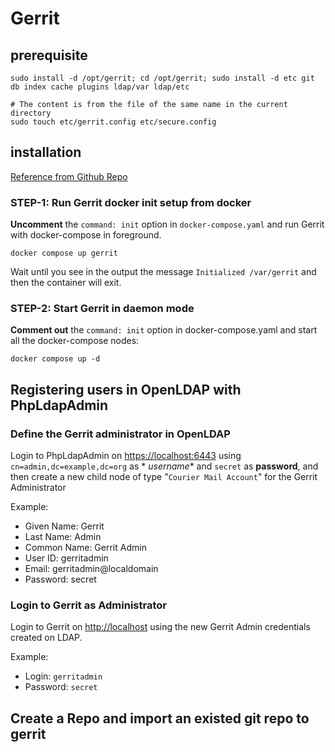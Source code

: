 # Gerrit

## prerequisite

```shell
sudo install -d /opt/gerrit; cd /opt/gerrit; sudo install -d etc git db index cache plugins ldap/var ldap/etc

# The content is from the file of the same name in the current directory
sudo touch etc/gerrit.config etc/secure.config
```

## installation

[Reference from Github Repo](https://github.com/GerritCodeReview/docker-gerrit)

### STEP-1: Run Gerrit docker init setup from docker

**Uncomment** the `command: init` option in `docker-compose.yaml` and run Gerrit with docker-compose in foreground.

```shell
docker compose up gerrit
```

Wait until you see in the output the message `Initialized /var/gerrit` and then the container will exit.

### STEP-2: Start Gerrit in daemon mode

**Comment out** the `command: init` option in docker-compose.yaml and start all the docker-compose nodes:

```shell
docker compose up -d
```

## Registering users in OpenLDAP with PhpLdapAdmin

### Define the Gerrit administrator in OpenLDAP

Login to PhpLdapAdmin on [https://localhost:6443](https://localhost:6443) using `cn=admin,dc=example,dc=org` as *
*username** and `secret` as **password**,
and then create a new child node of type "`Courier Mail Account`" for the Gerrit Administrator

Example:

- Given Name: Gerrit
- Last Name: Admin
- Common Name: Gerrit Admin
- User ID: gerritadmin
- Email: gerritadmin@localdomain
- Password: secret

### Login to Gerrit as Administrator

Login to Gerrit on [http://localhost](http://localhost) using the new Gerrit Admin credentials created on LDAP.

Example:

- Login: `gerritadmin`
- Password: `secret`

## Create a Repo and import an existed git repo to gerrit
